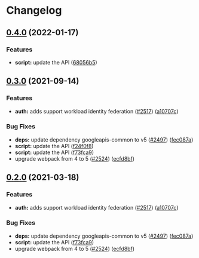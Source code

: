 # Changelog

## [0.4.0](https://github.com/googleapis/google-api-nodejs-client/compare/script-v0.3.0...script-v0.4.0) (2022-01-17)


### Features

* **script:** update the API ([68056b5](https://github.com/googleapis/google-api-nodejs-client/commit/68056b57c642f640b7506c2d2f28b9d5d8e1a7dc))

## [0.3.0](https://www.github.com/googleapis/google-api-nodejs-client/compare/script-v0.2.0...script-v0.3.0) (2021-09-14)


### Features

* **auth:** adds support workload identity federation ([#2517](https://www.github.com/googleapis/google-api-nodejs-client/issues/2517)) ([a10707c](https://www.github.com/googleapis/google-api-nodejs-client/commit/a10707c477759e7c9ef6360a2fe800856fb600c1))


### Bug Fixes

* **deps:** update dependency googleapis-common to v5 ([#2497](https://www.github.com/googleapis/google-api-nodejs-client/issues/2497)) ([fec087a](https://www.github.com/googleapis/google-api-nodejs-client/commit/fec087abcf3d994dd41c3ffa0a0c12b1f9f09dae))
* **script:** update the API ([f24f0f8](https://www.github.com/googleapis/google-api-nodejs-client/commit/f24f0f8c915237d67b088d776e772ff6778394de))
* **script:** update the API ([f73fca9](https://www.github.com/googleapis/google-api-nodejs-client/commit/f73fca9804cb3c5108b6252c4d2689661596df4d))
* upgrade webpack from 4 to 5  ([#2524](https://www.github.com/googleapis/google-api-nodejs-client/issues/2524)) ([ecfd8bf](https://www.github.com/googleapis/google-api-nodejs-client/commit/ecfd8bfcd06e1beabff7ec9a8c4000222379eb8d))

## [0.2.0](https://www.github.com/googleapis/google-api-nodejs-client/compare/script-v0.1.0...script-v0.2.0) (2021-03-18)


### Features

* **auth:** adds support workload identity federation ([#2517](https://www.github.com/googleapis/google-api-nodejs-client/issues/2517)) ([a10707c](https://www.github.com/googleapis/google-api-nodejs-client/commit/a10707c477759e7c9ef6360a2fe800856fb600c1))


### Bug Fixes

* **deps:** update dependency googleapis-common to v5 ([#2497](https://www.github.com/googleapis/google-api-nodejs-client/issues/2497)) ([fec087a](https://www.github.com/googleapis/google-api-nodejs-client/commit/fec087abcf3d994dd41c3ffa0a0c12b1f9f09dae))
* **script:** update the API ([f73fca9](https://www.github.com/googleapis/google-api-nodejs-client/commit/f73fca9804cb3c5108b6252c4d2689661596df4d))
* upgrade webpack from 4 to 5  ([#2524](https://www.github.com/googleapis/google-api-nodejs-client/issues/2524)) ([ecfd8bf](https://www.github.com/googleapis/google-api-nodejs-client/commit/ecfd8bfcd06e1beabff7ec9a8c4000222379eb8d))

